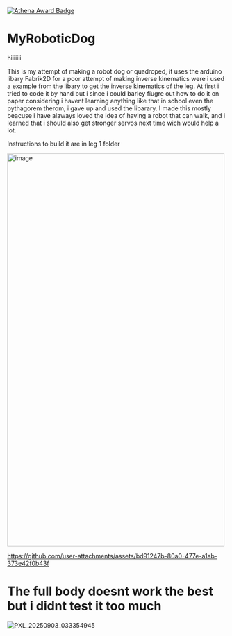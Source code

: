 [![Athena Award Badge](https://img.shields.io/endpoint?url=https%3A%2F%2Faward.athena.hackclub.com%2Fapi%2Fbadge)](https://award.athena.hackclub.com?utm_source=readme)
# MyRoboticDog

hiiiiiii

This is my attempt of making a robot dog or quadroped, it uses the arduino libary Fabrik2D for a poor attempt of making inverse kinematics were i used a example from the libary to get the inverse kinematics of the leg. At first i tried to code it by hand but i since i could barley fiugre out how to do it on paper considering i havent learning anything like that in school even the pythagorem therom, i gave up and used the libarary. I made this mostly beacuse i have alaways loved the idea of having a robot that can walk, and i learned that i should also get stronger servos next time wich would help a lot.

Instructions to build it are in leg 1 folder

<img width="500" height="906" alt="image" src="https://github.com/user-attachments/assets/0a4ea921-14c2-4cb7-8f55-44d453dd9193" />


https://github.com/user-attachments/assets/bd91247b-80a0-477e-a1ab-373e42f0b43f



# The full body doesnt work the best but i didnt test it too much 
![PXL_20250903_033354945](https://github.com/user-attachments/assets/d264942d-dd11-4d42-82b9-6521ef8ced0f)

